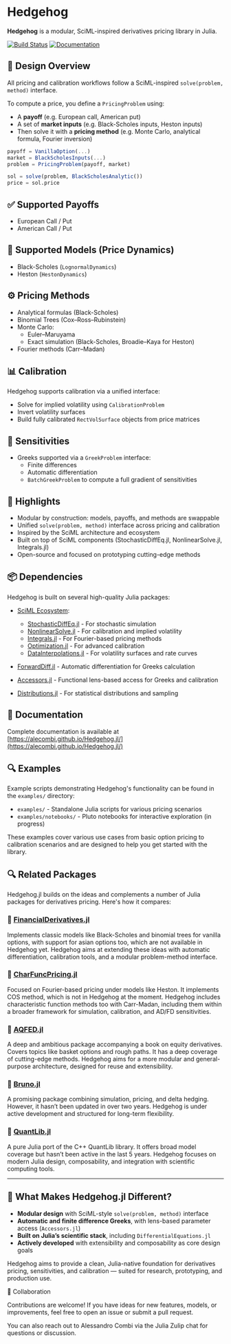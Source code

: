 # Hedgehog

**Hedgehog** is a modular, SciML-inspired derivatives pricing library in Julia.

[![Build Status](https://github.com/aleCombi/Hedgehog.jl/actions/workflows/CI.yml/badge.svg?branch=master)](https://github.com/aleCombi/Hedgehog.jl/actions/workflows/CI.yml?query=branch%3Amaster)
[![Documentation](https://img.shields.io/badge/docs-stable-blue.svg)](https://alecombi.github.io/Hedgehog.jl/)

## 📐 Design Overview

All pricing and calibration workflows follow a SciML-inspired `solve(problem, method)` interface.

To compute a price, you define a `PricingProblem` using:

- A **payoff** (e.g. European call, American put)
- A set of **market inputs** (e.g. Black-Scholes inputs, Heston inputs)
- Then solve it with a **pricing method** (e.g. Monte Carlo, analytical formula, Fourier inversion)

```julia
payoff = VanillaOption(...)
market = BlackScholesInputs(...)
problem = PricingProblem(payoff, market)

sol = solve(problem, BlackScholesAnalytic())
price = sol.price
```

## ✅ Supported Payoffs

- European Call / Put
- American Call / Put

## 🧠 Supported Models (Price Dynamics)

- Black-Scholes (`LognormalDynamics`)
- Heston (`HestonDynamics`)

## ⚙️ Pricing Methods

- Analytical formulas (Black-Scholes)
- Binomial Trees (Cox–Ross–Rubinstein)
- Monte Carlo:
  - Euler–Maruyama
  - Exact simulation (Black-Scholes, Broadie–Kaya for Heston)
- Fourier methods (Carr–Madan)

## 📊 Calibration

Hedgehog supports calibration via a unified interface:

- Solve for implied volatility using `CalibrationProblem`
- Invert volatility surfaces
- Build fully calibrated `RectVolSurface` objects from price matrices

## 🧮 Sensitivities

- Greeks supported via a `GreekProblem` interface:
  - Finite differences
  - Automatic differentiation
  - `BatchGreekProblem` to compute a full gradient of sensitivities

## 🚀 Highlights

- Modular by construction: models, payoffs, and methods are swappable
- Unified `solve(problem, method)` interface across pricing and calibration
- Inspired by the SciML architecture and ecosystem
- Built on top of SciML components (StochasticDiffEq.jl, NonlinearSolve.jl, Integrals.jl)
- Open-source and focused on prototyping cutting-edge methods

## 📦 Dependencies

Hedgehog is built on several high-quality Julia packages:

- [SciML Ecosystem](https://sciml.ai/): 
  - [StochasticDiffEq.jl](https://github.com/SciML/StochasticDiffEq.jl) - For stochastic simulation
  - [NonlinearSolve.jl](https://github.com/SciML/NonlinearSolve.jl) - For calibration and implied volatility
  - [Integrals.jl](https://github.com/SciML/Integrals.jl) - For Fourier-based pricing methods
  - [Optimization.jl](https://github.com/SciML/Optimization.jl) - For advanced calibration
  - [DataInterpolations.jl](https://github.com/SciML/DataInterpolations.jl) - For volatility surfaces and rate curves

- [ForwardDiff.jl](https://github.com/JuliaDiff/ForwardDiff.jl) - Automatic differentiation for Greeks calculation
- [Accessors.jl](https://github.com/JuliaObjects/Accessors.jl) - Functional lens-based access for Greeks and calibration
- [Distributions.jl](https://github.com/JuliaStats/Distributions.jl) - For statistical distributions and sampling

## 📖 Documentation

Complete documentation is available at [https://alecombi.github.io/Hedgehog.jl/](https://alecombi.github.io/Hedgehog.jl/)

## 🔍 Examples

Example scripts demonstrating Hedgehog's functionality can be found in the `examples/` directory:

- `examples/` - Standalone Julia scripts for various pricing scenarios
- `examples/notebooks/` - Pluto notebooks for interactive exploration (in progress)

These examples cover various use cases from basic option pricing to calibration scenarios and are designed to help you get started with the library.

## 🔍 Related Packages

Hedgehog.jl builds on the ideas and complements a number of Julia packages for derivatives pricing. Here's how it compares:

### 🧰 [FinancialDerivatives.jl](https://github.com/JuliaQuant/FinancialDerivatives.jl)

Implements classic models like Black-Scholes and binomial trees for vanilla options, with support for asian options too, which are not available in Hedgehog yet. Hedgehog aims at extending these ideas with automatic differentiation, calibration tools, and a modular problem-method interface.

### 🧰 [CharFuncPricing.jl](https://github.com/s-broda/CharFuncPricing.jl)

Focused on Fourier-based pricing under models like Heston. It implements COS method, which is not in Hedgehog at the moment. Hedgehog includes characteristic function methods too with Carr-Madan, including them within a broader framework for simulation, calibration, and AD/FD sensitivities.

### 🧰 [AQFED.jl](https://github.com/jherekhealy/AQFED.jl)

A deep and ambitious package accompanying a book on equity derivatives. Covers topics like basket options and rough paths. It has a deep coverage of cutting-edge methods. Hedgehog aims for a more modular and general-purpose architecture, designed for reuse and extensibility.

### 🧰 [Bruno.jl](https://github.com/USU-Analytics-Solution-Center/Bruno.jl)

A promising package combining simulation, pricing, and delta hedging. However, it hasn’t been updated in over two years. Hedgehog is under active development and structured for long-term flexibility.

### 🧰 [QuantLib.jl](https://github.com/pazzo83/QuantLib.jl)

A pure Julia port of the C++ QuantLib library. It offers broad model coverage but hasn’t been active in the last 5 years. Hedgehog focuses on modern Julia design, composability, and integration with scientific computing tools.

---

## 🦤 What Makes Hedgehog.jl Different?

* **Modular design** with SciML-style `solve(problem, method)` interface
* **Automatic and finite difference Greeks**, with lens-based parameter access (`Accessors.jl`)
* **Built on Julia’s scientific stack**, including `DifferentialEquations.jl`
* **Actively developed** with extensibility and composability as core design goals

Hedgehog aims to provide a clean, Julia-native foundation for derivatives pricing, sensitivities, and calibration — suited for research, prototyping, and production use.

👥 Collaboration

Contributions are welcome! If you have ideas for new features, models, or improvements, feel free to open an issue or submit a pull request.

You can also reach out to Alessandro Combi via the Julia Zulip chat for questions or discussion.
